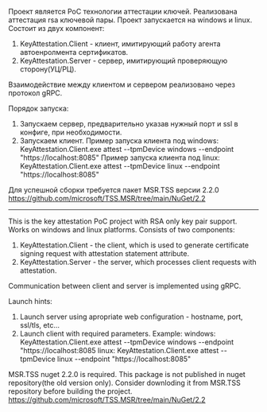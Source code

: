 Проект является PoC технологии аттестации ключей. Реализована аттестация rsa ключевой пары. Проект запускается на windows и linux. Состоит из двух компонент:
1. KeyAttestation.Client - клиент, имитирующий работу агента автоенролмента сертификатов.
2. KeyAttestation.Server - сервер, имитирующий проверяющую сторону(УЦ/РЦ).

Взаимодействие между клиентом и сервером реализовано через протокол gRPC.

Порядок запуска:
1. Запускаем сервер, предварительно указав нужный порт и ssl в конфиге, при необходимости.
2. Запускаем клиент.
Пример запуска клиента под windows:
 KeyAttestation.Client.exe attest --tpmDevice windows --endpoint "https://localhost:8085"
Пример запуска клиента под linux:
 KeyAttestation.Client.exe attest --tpmDevice linux --endpoint "https://localhost:8085"

Для успешной сборки требуется пакет MSR.TSS версии 2.2.0
https://github.com/microsoft/TSS.MSR/tree/main/NuGet/2.2

-----------------------------------------------------------------------------------------------------------------------------------------

This is the key attestation PoC project with RSA only key pair support. Works on windows and linux platforms. Consists of two components:
1. KeyAttestation.Client - the client, which is used to generate certificate signing request with attestation statement attribute.
2. KeyAttestation.Server - the server, which processes client requests with attestation.

Communication between client and server is implemented using gRPC.

Launch hints:
1. Launch server using apropriate web configuration - hostname, port, ssl/tls, etc...
2. Launch client with required parameters.
Example:
 windows:
  KeyAttestation.Client.exe attest --tpmDevice windows --endpoint "https://localhost:8085
 linux:
  KeyAttestation.Client.exe attest --tpmDevice linux --endpoint "https://localhost:8085"

MSR.TSS nuget 2.2.0 is required. This package is not published in nuget repository(the old version only). Consider downloding it from MSR.TSS repository before building the project.
https://github.com/microsoft/TSS.MSR/tree/main/NuGet/2.2
